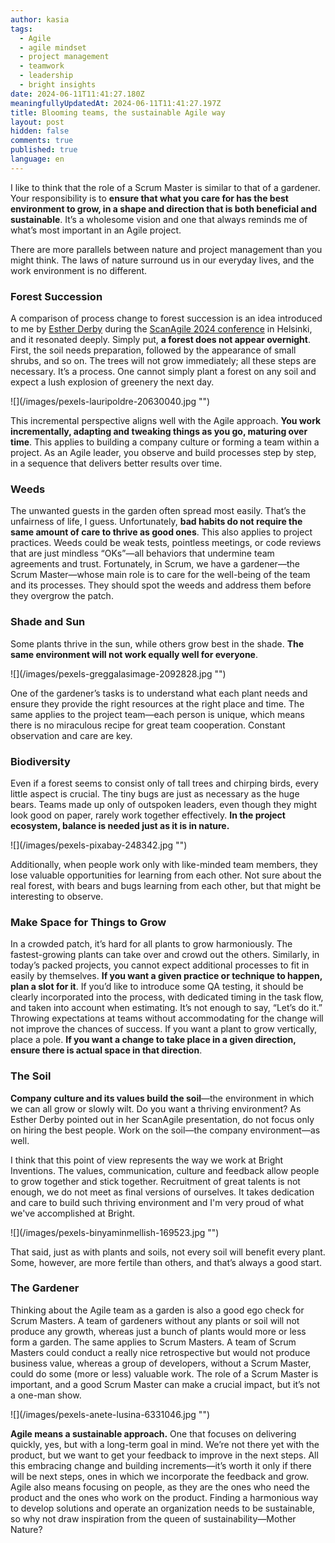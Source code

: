 ```yaml
---
author: kasia
tags:
  - Agile
  - agile mindset
  - project management
  - teamwork
  - leadership
  - bright insights
date: 2024-06-11T11:41:27.180Z
meaningfullyUpdatedAt: 2024-06-11T11:41:27.197Z
title: Blooming teams, the sustainable Agile way
layout: post
hidden: false
comments: true
published: true
language: en
---
```

I like to think that the role of a Scrum Master is similar to that of a gardener. Your responsibility is to **ensure that what you care for has the best environment to grow, in a shape and direction that is both beneficial and sustainable**. It’s a wholesome vision and one that always reminds me of what’s most important in an Agile project.

There are more parallels between nature and project management than you might think. The laws of nature surround us in our everyday lives, and the work environment is no different.

### Forest Succession

A comparison of process change to forest succession is an idea introduced to me by [Esther Derby](https://estherderby.com/) during the [ScanAgile 2024 conference](https://www.scan-agile.org/previous/scanagile-2024/program-2024/) in Helsinki, and it resonated deeply. Simply put, **a forest does not appear overnight**. First, the soil needs preparation, followed by the appearance of small shrubs, and so on. The trees will not grow immediately; all these steps are necessary. It’s a process. One cannot simply plant a forest on any soil and expect a lush explosion of greenery the next day.

<div className="image">![](/images/pexels-lauripoldre-20630040.jpg "")</div>

This incremental perspective aligns well with the Agile approach. **You work incrementally, adapting and tweaking things as you go, maturing over time**. This applies to building a company culture or forming a team within a project. As an Agile leader, you observe and build processes step by step, in a sequence that delivers better results over time.

### Weeds

The unwanted guests in the garden often spread most easily. That’s the unfairness of life, I guess. Unfortunately, **bad habits do not require the same amount of care to thrive as good ones**. This also applies to project practices. Weeds could be weak tests, pointless meetings, or code reviews that are just mindless “OKs”—all behaviors that undermine team agreements and trust. Fortunately, in Scrum, we have a gardener—the Scrum Master—whose main role is to care for the well-being of the team and its processes. They should spot the weeds and address them before they overgrow the patch.

### Shade and Sun

Some plants thrive in the sun, while others grow best in the shade. **The same environment will not work equally well for everyone**. 

<div className="image">![](/images/pexels-greggalasimage-2092828.jpg "")</div>

One of the gardener’s tasks is to understand what each plant needs and ensure they provide the right resources at the right place and time. The same applies to the project team—each person is unique, which means there is no miraculous recipe for great team cooperation. Constant observation and care are key.

### Biodiversity

Even if a forest seems to consist only of tall trees and chirping birds, every little aspect is crucial. The tiny bugs are just as necessary as the huge bears. Teams made up only of outspoken leaders, even though they might look good on paper, rarely work together effectively. **In the project ecosystem, balance is needed just as it is in nature.** 

<div className="image">![](/images/pexels-pixabay-248342.jpg "")</div>

Additionally, when people work only with like-minded team members, they lose valuable opportunities for learning from each other. Not sure about the real forest, with bears and bugs learning from each other, but that might be interesting to observe.

### Make Space for Things to Grow

In a crowded patch, it’s hard for all plants to grow harmoniously. The fastest-growing plants can take over and crowd out the others. Similarly, in today’s packed projects, you cannot expect additional processes to fit in easily by themselves. **If you want a given practice or technique to happen, plan a slot for it**. If you’d like to introduce some QA testing, it should be clearly incorporated into the process, with dedicated timing in the task flow, and taken into account when estimating. It’s not enough to say, “Let’s do it.” Throwing expectations at teams without accommodating for the change will not improve the chances of success. If you want a plant to grow vertically, place a pole. **If you want a change to take place in a given direction, ensure there is actual space in that direction**.

### The Soil

**Company culture and its values build the soil**—the environment in which we can all grow or slowly wilt. Do you want a thriving environment? As Esther Derby pointed out in her ScanAgile presentation, do not focus only on hiring the best people. Work on the soil—the company environment—as well. 

I think that this point of view represents the way we work at Bright Inventions. The values, communication, culture and feedback allow people to grow together and stick together. Recruitment of great talents is not enough, we do not meet as final versions of ourselves. It takes dedication and care to build such thriving environment and I'm very proud of what we've accomplished at Bright.

<div className="image">![](/images/pexels-binyaminmellish-169523.jpg "")</div>

That said, just as with plants and soils, not every soil will benefit every plant. Some, however, are more fertile than others, and that’s always a good start.

### The Gardener

Thinking about the Agile team as a garden is also a good ego check for Scrum Masters. A team of gardeners without any plants or soil will not produce any growth, whereas just a bunch of plants would more or less form a garden. The same applies to Scrum Masters. A team of Scrum Masters could conduct a really nice retrospective but would not produce business value, whereas a group of developers, without a Scrum Master, could do some (more or less) valuable work. The role of a Scrum Master is important, and a good Scrum Master can make a crucial impact, but it’s not a one-man show.

<div className="image">![](/images/pexels-anete-lusina-6331046.jpg "")</div>

**Agile means a sustainable approach.** One that focuses on delivering quickly, yes, but with a long-term goal in mind. We’re not there yet with the product, but we want to get your feedback to improve in the next steps. All this embracing change and building increments—it’s worth it only if there will be next steps, ones in which we incorporate the feedback and grow. Agile also means focusing on people, as they are the ones who need the product and the ones who work on the product. Finding a harmonious way to develop solutions and operate an organization needs to be sustainable, so why not draw inspiration from the queen of sustainability—Mother Nature?